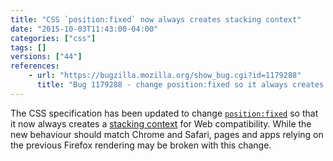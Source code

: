 ```yaml
---
title: "CSS `position:fixed` now always creates stacking context"
date: "2015-10-03T11:43:00-04:00"
categories: ["css"]
tags: []
versions: ["44"]
references:
    - url: "https://bugzilla.mozilla.org/show_bug.cgi?id=1179288"
      title: "Bug 1179288 - change position:fixed so it always creates a stacking context"
---
```

The CSS specification has been updated to change [`position:fixed`](https://developer.mozilla.org/docs/Web/CSS/position#Fixed_positioning) so that it now always creates a [stacking context](https://developer.mozilla.org/docs/Web/CSS/CSS_Positioning/Understanding_z_index/The_stacking_context) for Web compatibility. While the new behaviour should match Chrome and Safari, pages and apps relying on the previous Firefox rendering may be broken with this change.
